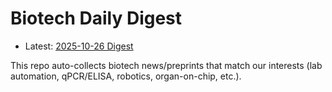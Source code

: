 # Biotech Daily Digest

- Latest: [2025-10-26 Digest](digest/2025-10-26.md)

This repo auto-collects biotech news/preprints that match our interests (lab automation, qPCR/ELISA, robotics, organ-on-chip, etc.).
